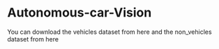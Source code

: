 # Autonomous-car-Vision

You can download the vehicles dataset from here and the non_vehicles dataset from here

